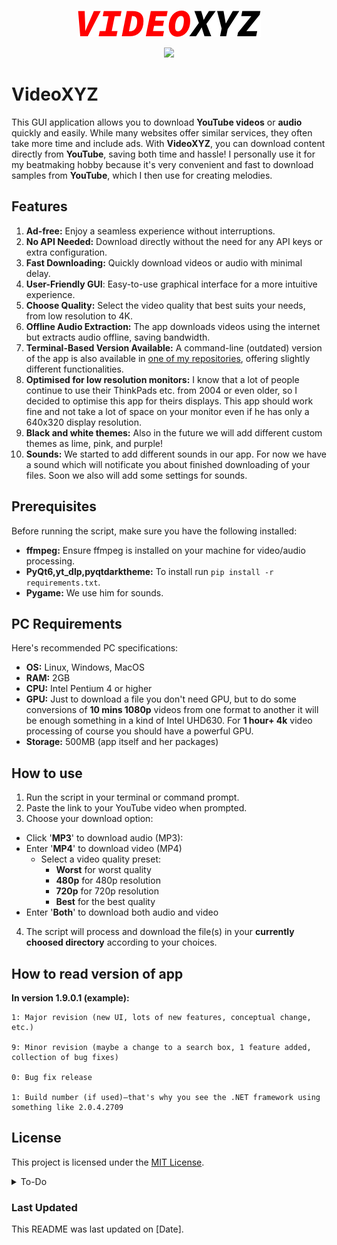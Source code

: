 <p align="center">
  <img src="VideoXYZ_logo.png" alt="App Logo"/>
</p>

<p align="center">
  <img src="https://img.shields.io/badge/LICENSE-MIT-green"/>
</p>

# VideoXYZ

This GUI application allows you to download **YouTube videos** or **audio** quickly and easily. While many websites offer similar services, they often take more time and include ads. With **VideoXYZ**, you can download content directly from **YouTube**, saving both time and hassle! I personally use it for my beatmaking hobby because it's very convenient and fast to download samples from **YouTube**, which I then use for creating melodies.

## Features
1. **Ad-free:** Enjoy a seamless experience without interruptions.
2. **No API Needed:** Download directly without the need for any API keys or extra configuration.
3. **Fast Downloading:** Quickly download videos or audio with minimal delay.
4. **User-Friendly GUI**: Easy-to-use graphical interface for a more intuitive experience.
5. **Choose Quality:** Select the video quality that best suits your needs, from low resolution to 4K.
6. **Offline Audio Extraction:** The app downloads videos using the internet but extracts audio offline, saving bandwidth.
7. **Terminal-Based Version Available:** A command-line (outdated)  version of the app is also available in [one of my repositories](https://github.com/Vadkon07/YouTube_Downloader), offering slightly different functionalities.
8. **Optimised for low resolution monitors:** I know that a lot of people continue to use their ThinkPads etc. from 2004 or even older, so I decided to optimise this app for theirs displays. This app should work fine and not take a lot of space on your monitor even if he has only a 640x320 display resolution.
9. **Black and white themes:** Also in the future we will add different custom themes as lime, pink, and purple!
10. **Sounds:** We started to add different sounds in our app. For now we have a sound which will notificate you about finished downloading of your files. Soon we also will add some settings for sounds.

## Prerequisites

Before running the script, make sure you have the following installed:

- **ffmpeg:** Ensure ffmpeg is installed on your machine for video/audio processing.
- **PyQt6,yt_dlp,pyqtdarktheme:** To install run `pip install -r requirements.txt`.
- **Pygame:** We use him for sounds.

## PC Requirements

Here's recommended PC specifications:

- **OS:** Linux, Windows, MacOS
- **RAM:** 2GB
- **CPU:** Intel Pentium 4 or higher
- **GPU:** Just to download a file you don't need GPU, but to do some conversions of **10 mins 1080p** videos from one format to another it will be enough something in a kind of Intel UHD630. For **1 hour+ 4k** video processing of course you should have a powerful GPU.
- **Storage:** 500MB (app itself and her packages)

## How to use

1. Run the script in your terminal or command prompt.
2. Paste the link to your YouTube video when prompted.
3. Choose your download option:
- Click '**MP3**' to download audio (MP3):
- Enter '**MP4**' to download video (MP4)
    - Select a video quality preset:
        - **Worst** for worst quality
        - **480p** for 480p resolution
        - **720p** for 720p resolution
        - **Best** for the best quality
- Enter '**Both**' to download both audio and video
4. The script will process and download the file(s) in your **currently choosed directory** according to your choices.

## How to read version of app

**In version 1.9.0.1 (example):**

    1: Major revision (new UI, lots of new features, conceptual change, etc.)

    9: Minor revision (maybe a change to a search box, 1 feature added, collection of bug fixes)

    0: Bug fix release

    1: Build number (if used)—that's why you see the .NET framework using something like 2.0.4.2709

## License

This project is licensed under the [MIT License](./LICENSE).

<details>
	<summary>To-Do</summary>

When we will finish all these tasks - we will release version v1.0.

- [ ] **Playlist Support:** Enable downloading of entire YouTube playlists.
- [ ] **Better Download Indicator:** Improve the download progress indicator to be more user-friendly, and probably also hide raw output from terminal.
- [ ] **More Formats:** Expand the format options beyond MP3 and MP4 to include formats like WAV, OGG, and more.
- [ ] **Descriptions and questions on every page:** Like: "Choose a format".

</details>

### Last Updated
This README was last updated on [Date].
